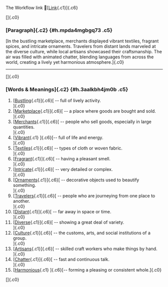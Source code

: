 The Workflow link
👏[[Link](https://www.google.com/url?q=http://www.google.com&sa=D&source=editors&ust=1760501228341328&usg=AOvVaw3C2uW9ChDmCeJ1xTqeZMsR){.c1}]{.c6}

[]{.c0}

### [Paragraph]{.c2} {#h.mpda4mgbgq73 .c5}

[In the bustling marketplace, merchants displayed vibrant textiles,
fragrant spices, and intricate ornaments. Travelers from distant lands
marveled at the diverse culture, while local artisans showcased their
craftsmanship. The air was filled with animated chatter, blending
languages from across the world, creating a lively yet harmonious
atmosphere.]{.c0}

------------------------------------------------------------------------

[]{.c0}

### [Words & Meanings]{.c2} {#h.3aalkbh4jm0b .c5}

1.  [[Bustling](https://www.google.com/url?q=http://www.google.com&sa=D&source=editors&ust=1760501228342543&usg=AOvVaw0BLZzH6OGlb8dSfHhbfcW_){.c1}]{.c6}[ --
    full of lively activity.\
    ]{.c0}
2.  [[Marketplace](https://www.google.com/url?q=http://www.google.com&sa=D&source=editors&ust=1760501228342830&usg=AOvVaw3Q0rOklYCCWQIRgj9TRyTx){.c1}]{.c6}[ --
    a place where goods are bought and sold.\
    ]{.c0}
3.  [[Merchants](https://www.google.com/url?q=http://www.google.com&sa=D&source=editors&ust=1760501228343077&usg=AOvVaw28lb3V-s-LUvL41yLOsY7J){.c1}]{.c6}[ --
    people who sell goods, especially in large quantities.\
    ]{.c0}
4.  [[Vibrant](https://www.google.com/url?q=http://www.google.com&sa=D&source=editors&ust=1760501228343329&usg=AOvVaw12LYYHgsXjNY5UTZ3TGGYV){.c1}
    ]{.c6}[-- full of life and energy.\
    ]{.c0}
5.  [[Textiles](https://www.google.com/url?q=http://www.google.com&sa=D&source=editors&ust=1760501228343591&usg=AOvVaw27mypcgskx4oziXBaRgJPu){.c1}]{.c6}[ --
    types of cloth or woven fabric.\
    ]{.c0}
6.  [[Fragrant](https://www.google.com/url?q=http://www.google.com&sa=D&source=editors&ust=1760501228343846&usg=AOvVaw3ydq_mY6TCdbjAomhPv2Gf){.c1}]{.c6}[ --
    having a pleasant smell.\
    ]{.c0}
7.  [[Intricate](https://www.google.com/url?q=http://www.google.com&sa=D&source=editors&ust=1760501228344056&usg=AOvVaw0aWQwXTfg5uA1eSGuSYqGW){.c1}]{.c6}[ --
    very detailed or complex.\
    ]{.c0}
8.  [[Ornaments](https://www.google.com/url?q=http://www.google.com&sa=D&source=editors&ust=1760501228344252&usg=AOvVaw1yXVhGwYR-0YpVAXlFhvax){.c1}]{.c6}[ --
    decorative objects used to beautify something.\
    ]{.c0}
9.  [[Travelers](https://www.google.com/url?q=http://www.google.com&sa=D&source=editors&ust=1760501228344511&usg=AOvVaw2FR6K28SI3rZDT0HB4sapf){.c1}]{.c6}[ --
    people who are journeying from one place to another.\
    ]{.c0}
10. [[Distant](https://www.google.com/url?q=http://www.google.com&sa=D&source=editors&ust=1760501228344781&usg=AOvVaw1Y-PFCCVLcIO7Opv3TlMQ5){.c1}]{.c6}[ --
    far away in space or time.\
    ]{.c0}
11. [[Diverse](https://www.google.com/url?q=http://www.google.com&sa=D&source=editors&ust=1760501228344981&usg=AOvVaw365_TB41bmeyG6yoU3qfG6){.c1}]{.c6}[ --
    showing a great deal of variety.\
    ]{.c0}
12. [[Culture](https://www.google.com/url?q=http://www.google.com&sa=D&source=editors&ust=1760501228345186&usg=AOvVaw0tcQfsV-Cv7NPV24tyB3Jl){.c1}]{.c6}[ --
    the customs, arts, and social institutions of a group.\
    ]{.c0}
13. [[Artisans](https://www.google.com/url?q=http://www.google.com&sa=D&source=editors&ust=1760501228345424&usg=AOvVaw2kSJ-THlkl3ghVNwUPcn-y){.c1}]{.c6}[ --
    skilled craft workers who make things by hand.\
    ]{.c0}
14. [[Chatter](https://www.google.com/url?q=http://www.google.com&sa=D&source=editors&ust=1760501228345666&usg=AOvVaw1H0suK8tFYqkQlLhJSfoZa){.c1}]{.c6}[ --
    fast and continuous talk.\
    ]{.c0}
15. [[Harmonious](https://www.google.com/url?q=http://www.google.com&sa=D&source=editors&ust=1760501228345867&usg=AOvVaw25PYd2-50m48i8K8mOZfIR){.c1}
    ]{.c6}[-- forming a pleasing or consistent whole.]{.c0}

[]{.c0}
